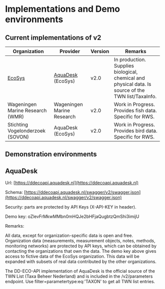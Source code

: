 # Implementations and Demo environments

## Current implementations of v2

| Organization | Provider | Version | Remarks |
|--------------|----------|---------|---------|
| [EcoSys](www.ecosys.nl) | [AquaDesk](#AquaDesk) (EcoSys) | v2.0 | In production. Supplies biological, chemical and physical data. Is source of the TWN list/TaxaInfo. |
| Wageningen Marine Research (WMR) | Wageningen Marine Research | v2.0 | Work in Progress. Provides fish data. Specific for RWS. |
| Stichting Vogelonderzoek (SOVON) | AquaDesk (EcoSys) | v2.0 | Work in Progress. Provides bird data. Specific for RWS. |

## Demonstration environments

## AquaDesk

Url: [https://ddecoapi.aquadesk.nl](https://ddecoapi.aquadesk.nl)

Schema: [https://ddecoapi.aquadesk.nl/swagger/v2/swagger.json](https://ddecoapi.aquadesk.nl/swagger/v2/swagger.json)

Security: parts are protected by API Keys (X-API-KEY in header).

Demo key: oZlevFrMkwMMbn0mHQJe2bHFjaQugbtzQmShi3imijU

Remarks:

All data, except for organization-specific data is open and free.
Organization data (measurements, measurement objects, notes, methods, monitoring networks) are protected by API keys, which can be obtained by contacting the organizations that own the data.
The demo key above gives access to fictive data of the EcoSys organization. This data will be expanded with subsets of real data contributed by the other organizations.

The DD-ECO-API implementation of AquaDesk is the official source of the TWN List (Taxa Beheer Nederland) and is included in the /v2/parameters endpoint. Use filter=parametertype:eq:'TAXON' to get all TWN list entries.
